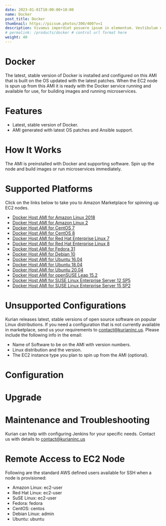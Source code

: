 ```yaml
---
date: 2023-01-01T10:00:00+10:00
name: Docker
post_title: Docker
thumbnail: https://picsum.photos/300/400?v=1
description: Vivamus imperdiet posuere ipsum in elementum. Vestibulum elementum tempor proin.
# permalink: /products/docker # control url format here
weight: 40
---
```


Docker
======

The latest, stable version of Docker is installed and configured on this AMI that is built on the OS updated with the latest patches. When the EC2 node is spun up from this AMI it is ready with the Docker service running and available for use, for building images and running microservices.

[](https://github.com/kurianinc/ami-pub/wiki/Docker-Host#features)Features
==========================================================================

*   Latest, stable version of Docker.
*   AMI generated with latest OS patches and Ansible support.

[](https://github.com/kurianinc/ami-pub/wiki/Docker-Host#how-it-works)How It Works
==================================================================================

The AMI is preinstalled with Docker and supporting software. Spin up the node and build images or run microservices immediately.

[](https://github.com/kurianinc/ami-pub/wiki/Docker-Host#supported-platforms)Supported Platforms
================================================================================================

Click on the links below to take you to Amazon Marketplace for spinning up EC2 nodes.

*   [Docker Host AMI for Amazon Linux 2018](https://aws.amazon.com/marketplace/pp/prodview-l7degzbwuueuy?sr=0-1&ref_=beagle&applicationId=AWSMPContessa)
*   [Docker Host AMI for Amazon Linux 2](https://aws.amazon.com/marketplace/pp/prodview-fxekyajeqi2ro?sr=0-1&ref_=beagle&applicationId=AWSMhttps://aws.amazon.com/marketplace/pp/prodview-fxekyajeqi2ro?sr=0-1&ref_=beahttps://aws.amazon.com/marketplace/pp/prodview-fxekyajeqi2ro?sr=0-1&ref_=beagle&applicationId=AWSMPContessagle&applicationId=AWSMPContessaPContessa)
*   [Docker Host AMI for CentOS 7](https://aws.amazon.com/marketplace/pp/prodview-qdoekqhu6637y?sr=0-3&ref_=beagle&applicationId=AWSMPContessa)
*   [Docker Host AMI for CentOS 8](https://aws.amazon.com/marketplace/pp/prodview-3qo2oood2oa6k?sr=0-1&ref_=beagle&applicationId=AWSMPContessa)
*   [Docker Host AMI for Red Hat Enterprise Linux 7](https://aws.amazon.com/marketplace/pp/prodview-6owvsirl6hwf2?sr=0-1&ref_=beagle&applicationId=AWSMPContessa)
*   [Docker Host AMI for Red Hat Enterprise Linux 8](https://aws.amazon.com/marketplace/pp/prodview-g4a3rcwoluvpq?sr=0-22&ref_=beagle&applicationId=AWSMPContessa)
*   [Docker Host AMI for Fedora 31](https://aws.amazon.com/marketplace/pp/prodview-qwiwz2qamm24m?sr=0-16&ref_=beagle&applicationId=AWSMPContessa)
*   [Docker Host AMI for Debian 10](https://aws.amazon.com/marketplace/pp/prodview-l6pmjwry33vyg?sr=0-17&ref_=beagle&applicationId=AWSMPContessa)
*   [Docker Host AMI for Ubuntu 16.04](https://aws.amazon.com/marketplace/pp/prodview-36iuobkjkrjkm?sr=0-11&ref_=beagle&applicationId=AWSMPContessa)
*   [Docker Host AMI for Ubuntu 18.04](https://aws.amazon.com/marketplace/pp/prodview-nbhrlmggbmtjo?sr=0-12&ref_=beagle&applicationId=AWSMPContessa)
*   [Docker Host AMI for Ubuntu 20.04](https://aws.amazon.com/marketplace/pp/prodview-xbjpusj3rhsp6?sr=0-10&ref_=beagle&applicationId=AWSMPContessa)
*   [Docker Host AMI for openSUSE Leap 15.2](https://aws.amazon.com/marketplace/pp/prodview-5jgtnk2mdi36m?sr=0-21&ref_=beagle&applicationId=AWSMPContessa)
*   [Docker Host AMI for SUSE Linux Enterprise Server 12 SP5](https://aws.amazon.com/marketplace/pp/prodview-dspilkkj3lx2i?sr=0-24&ref_=beagle&applicationId=AWSMPContessa)
*   [Docker Host AMI for SUSE Linux Enterprise Server 15 SP2](https://aws.amazon.com/marketplace/pp/prodview-qlenjomf4lhle?sr=0-23&ref_=beagle&applicationId=AWSMPContessa)

[](https://github.com/kurianinc/ami-pub/wiki/Docker-Host#unsupported-configurations)Unsupported Configurations
==============================================================================================================

Kurian releases latest, stable versions of open source software on popular Linux distributions. If you need a configuration that is not currently available in marketplace, send us your requirements to [contact@kurianinc.us](mailto:contact@kurianinc.us). Please include the following info in the email:

*   Name of Software to be on the AMI with version numbers.
*   Linux distribution and the version.
*   The EC2 instance type you plan to spin up from the AMI (optional).

[](https://github.com/kurianinc/ami-pub/wiki/Docker-Host#configuration)Configuration
====================================================================================

[](https://github.com/kurianinc/ami-pub/wiki/Docker-Host#upgrade)Upgrade
========================================================================

[](https://github.com/kurianinc/ami-pub/wiki/Docker-Host#maintenance-and-troubleshooting)Maintenance and Troubleshooting
========================================================================================================================

Kurian can help with configuring Jenkins for your specific needs. Contact us with details to [contact@kurianinc.us](mailto:contact@kurianinc.us)

[](https://github.com/kurianinc/ami-pub/wiki/Docker-Host#remote-access-to-ec2-node)Remote Access to EC2 Node
============================================================================================================

Following are the standard AWS defined users available for SSH when a node is provisioned:

*   Amazon Linux: ec2-user
*   Red Hat Linux: ec2-user
*   SuSE Linux: ec2-user
*   Fedora: fedora
*   CentOS: centos
*   Debian Linux: admin
*   Ubuntu: ubuntu
